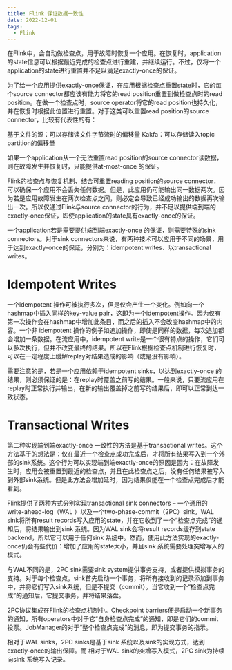 ```yaml
---
title: Flink 保证数据一致性
date: 2022-12-01
tags:
  - Flink
---
```


在Flink中，会自动做检查点，用于故障时恢复一个应用。在恢复时，application的state信息可以根据最近完成的检查点进行重建，并继续运行。不过，仅将一个application的state进行重置并不足以满足exactly-once的保证。

为了给一个应用提供exactly-once保证，在应用根据检查点重置state时，它的每个source connector都应该有能力将它的read position重置到做检查点时的read position。在做一个检查点时，source operator将它的read position也持久化，并在恢复时根据此位置进行重置。对于这类可以重置read position的source connector，比较有代表性的有：

基于文件的源：可以存储读文件字节流时的偏移量
Kakfa：可以存储读入topic partition的偏移量

如果一个application从一个无法重置read position的source connector读数据，则在故障发生并恢复时，只能提供at-most-once 的保证。

Flink的检查点与恢复机制、结合可重置reading position的source connector，可以确保一个应用不会丢失任何数据。但是，此应用仍可能输出同一数据两次。因为若是应用故障发生在两次检查点之间，则必定会导致已经成功输出的数据再次输出一次。所以仅通过Flink与source connector的行为，并不足以提供端到端的exactly-once保证，即使application的state具有exactly-once的保证。

一个application若是需要提供端到端exactly-once 的保证，则需要特殊的sink connectors。对于sink connectors来说，有两种技术可以应用于不同的场景，用于达到exactly-once的保证，分别为：idempotent writes、以transactional writes。

# Idempotent Writes
一个idempotent 操作可被执行多次，但是仅会产生一个变化。例如向一个hashmap中插入同样的key-value pair，这即为一个idempotent操作。因为仅有第一次操作会在hashmap中增加此条目，而之后的插入不会改变hashmap中的内容。一个非 idempotent 操作的例子如追加操作，即使是同样的数据，每次追加都会增加一条数据。在流应用中，idempotent write是一个很有特点的操作，它们可以多次执行，但并不改变最终的结果。所以在Flink根据检查点机制进行恢复时，可以在一定程度上缓解replay对结果造成的影响（或是没有影响）。

需要注意的是，若是一个应用依赖于idempotent sinks，以达到exactly-once 的结果，则必须保证的是：在replay时覆盖之前写的结果。一般来说，只要流应用在replay时正常执行并输出，在新的输出覆盖掉之前写的结果后，即可以正常到达一致状态。

# Transactional Writes
第二种实现端到端exactly-once 一致性的方法是基于transactional writes。这个方法基于的想法是：仅在最近一个检查点成功完成后，才将所有结果写入到一个外部的sink系统。这个行为可以实现端到端exactly-once的原因是因为：在故障发生时，应用会被重置到最近的检查点，并且在此检查点之后，没有任何结果被写入到外部sink系统。但是此方法会增加延时，因为结果仅能在一个检查点完成后才能看到。

Flink提供了两种方式分别实现transactional sink connectors – 一个通用的 write-ahead-log（WAL
）以及一个two-phase-commit（2PC）sink。WAL sink将所有result records写入应用的state，并在它收到了一个“检查点完成”的通知后，将结果输出到sink 系统。因为WAL sink会将result records缓存到state backend，所以它可以用于任何sink 系统中。然而，使用此方法实现的exactly-once仍会有些代价：增加了应用的state大小，并且sink 系统需要处理突增写入的模式。

与WAL不同的是，2PC sink需要sink system提供事务支持，或者提供模拟事务的支持。对于每个检查点，sink首先启动一个事务，将所有接收到的记录添加到事务中，并将它们写入sink系统，但是不提交（commit）。当它收到一个“检查点完成”的通知后，它提交事务，并将结果落盘。

2PC协议集成在Flink的检查点机制中。Checkpoint barriers便是启动一个新事务的通知，所有operators中对于它“自身检查点完成”的通知，即是它们的commit 投票。JobManager的对于“整个检查点完成”的消息，即为提交事务的指示。

相对于WAL sinks，2PC sinks是基于sink 系统以及sink的实现方式，达到exactly-once的输出保障。而 相对于WAL sink的突增写入模式，2PC sink为持续向sink 系统写入记录。